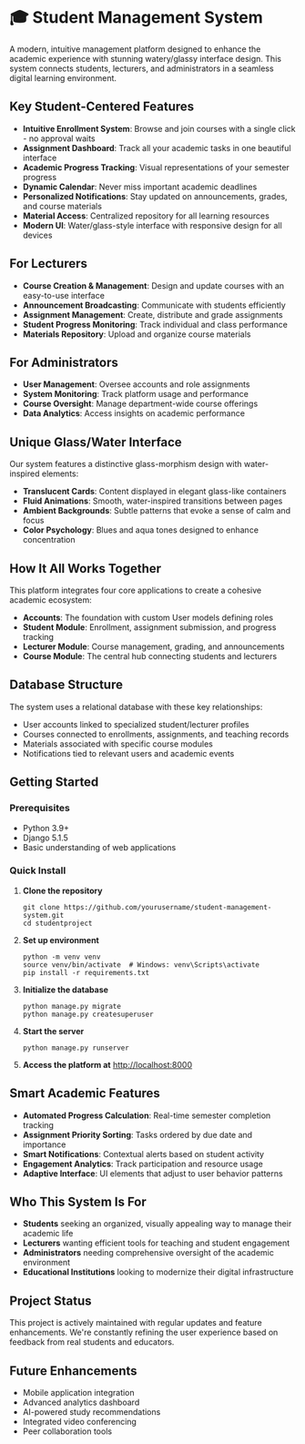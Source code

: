 # 🎓 Student Management System

A modern, intuitive management platform designed to enhance the academic experience with stunning watery/glassy interface design. This system connects students, lecturers, and administrators in a seamless digital learning environment.

##  Key Student-Centered Features

- **Intuitive Enrollment System**: Browse and join courses with a single click - no approval waits
- **Assignment Dashboard**: Track all your academic tasks in one beautiful interface
- **Academic Progress Tracking**: Visual representations of your semester progress
- **Dynamic Calendar**: Never miss important academic deadlines
- **Personalized Notifications**: Stay updated on announcements, grades, and course materials
- **Material Access**: Centralized repository for all learning resources
- **Modern UI**: Water/glass-style interface with responsive design for all devices

##  For Lecturers

- **Course Creation & Management**: Design and update courses with an easy-to-use interface
- **Announcement Broadcasting**: Communicate with students efficiently
- **Assignment Management**: Create, distribute and grade assignments
- **Student Progress Monitoring**: Track individual and class performance
- **Materials Repository**: Upload and organize course materials

##  For Administrators

- **User Management**: Oversee accounts and role assignments
- **System Monitoring**: Track platform usage and performance
- **Course Oversight**: Manage department-wide course offerings
- **Data Analytics**: Access insights on academic performance

##  Unique Glass/Water Interface

Our system features a distinctive glass-morphism design with water-inspired elements:

- **Translucent Cards**: Content displayed in elegant glass-like containers
- **Fluid Animations**: Smooth, water-inspired transitions between pages
- **Ambient Backgrounds**: Subtle patterns that evoke a sense of calm and focus
- **Color Psychology**: Blues and aqua tones designed to enhance concentration

##  How It All Works Together

This platform integrates four core applications to create a cohesive academic ecosystem:

- **Accounts**: The foundation with custom User models defining roles
- **Student Module**: Enrollment, assignment submission, and progress tracking
- **Lecturer Module**: Course management, grading, and announcements
- **Course Module**: The central hub connecting students and lecturers

## Database Structure

The system uses a relational database with these key relationships:

- User accounts linked to specialized student/lecturer profiles
- Courses connected to enrollments, assignments, and teaching records
- Materials associated with specific course modules
- Notifications tied to relevant users and academic events

## Getting Started

### Prerequisites

- Python 3.9+
- Django 5.1.5
- Basic understanding of web applications

### Quick Install

1. **Clone the repository**
   ```
   git clone https://github.com/yourusername/student-management-system.git
   cd studentproject
   ```

2. **Set up environment**
   ```
   python -m venv venv
   source venv/bin/activate  # Windows: venv\Scripts\activate
   pip install -r requirements.txt
   ```

3. **Initialize the database**
   ```
   python manage.py migrate
   python manage.py createsuperuser
   ```

4. **Start the server**
   ```
   python manage.py runserver
   ```

5. **Access the platform at** [http://localhost:8000](http://localhost:8000)

##  Smart Academic Features

- **Automated Progress Calculation**: Real-time semester completion tracking
- **Assignment Priority Sorting**: Tasks ordered by due date and importance
- **Smart Notifications**: Contextual alerts based on student activity
- **Engagement Analytics**: Track participation and resource usage
- **Adaptive Interface**: UI elements that adjust to user behavior patterns

## Who This System Is For

- **Students** seeking an organized, visually appealing way to manage their academic life
- **Lecturers** wanting efficient tools for teaching and student engagement
- **Administrators** needing comprehensive oversight of the academic environment
- **Educational Institutions** looking to modernize their digital infrastructure

## Project Status

This project is actively maintained with regular updates and feature enhancements. We're constantly refining the user experience based on feedback from real students and educators.

## Future Enhancements

- Mobile application integration
- Advanced analytics dashboard
- AI-powered study recommendations
- Integrated video conferencing
- Peer collaboration tools
